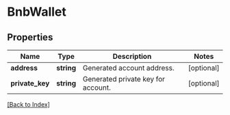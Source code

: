 # BnbWallet

## Properties

Name | Type | Description | Notes
------------ | ------------- | ------------- | -------------
**address** | **string** | Generated account address. | [optional]
**private_key** | **string** | Generated private key for account. | [optional]

[[Back to Index]](../index.md)
